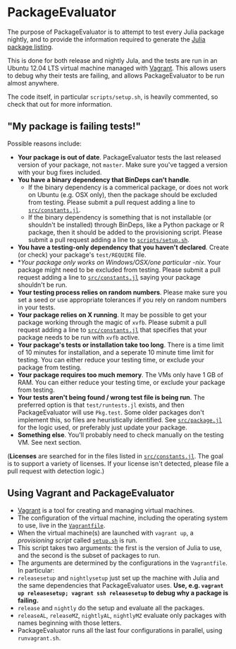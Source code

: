 PackageEvaluator
================

The purpose of PackageEvaluator is to attempt to test every Julia package nightly, and to provide the information required to generate the [Julia package listing](http://pkg.julialang.org/).

This is done for both release and nightly Jula, and the tests are run in an Ubuntu 12.04 LTS virtual machine managed with [Vagrant](https://www.vagrantup.com/). This allows users to debug why their tests are failing, and allows PackageEvaluator to be run almost anywhere.

The code itself, in particular `scripts/setup.sh`, is heavily commented, so check that out for more information.

## "My package is failing tests!"

Possible reasons include:

* **Your package is out of date**. PackageEvaluator tests the last released version of your package, not `master`. Make sure you've tagged a version with your bug fixes included.
* **You have a binary dependency that BinDeps can't handle**.
  * If the binary dependency is a commerical package, or does not work on Ubuntu (e.g. OSX only), then the package should be excluded from testing. Please submit a pull request adding a line to [`src/constants.jl`](https://github.com/IainNZ/PackageEvaluator.jl/blob/master/src/constants.jl).
  * If the binary dependency is something that is not installable (or shouldn't be installed) through BinDeps, like a Python package or R package, then it should be added to the provisioning script. Please submit a pull request adding a line to [`scripts/setup.sh`](https://github.com/IainNZ/PackageEvaluator.jl/blob/master/scripts/setup.sh).
* **You have a testing-only dependency that you haven't declared**. Create (or check) your package's `test/REQUIRE` file.
* **Your package only works on Windows/OSX/one particular *-nix**. Your package might need to be excluded from testing. Please submit a pull request adding a line to [`src/constants.jl`](https://github.com/IainNZ/PackageEvaluator.jl/blob/master/src/constants.jl) saying your package shouldn't be run.
* **Your testing process relies on random numbers**. Please make sure you set a seed or use appropriate tolerances if you rely on random numbers in your tests.
* **Your package relies on X running**. It may be possible to get your package working through the magic of `xvfb`. Please submit a pull request adding a line to [`src/constants.jl`](https://github.com/IainNZ/PackageEvaluator.jl/blob/master/src/constants.jl) that specifies that your package needs to be run with `xvfb` active.
* **Your package's tests or installation take too long**. There is a time limit of 10 minutes for installation, and a seperate 10 minute time limit for testing. You can either reduce your testing time, or exclude your package from testing.
* **Your package requires too much memory**. The VMs only have 1 GB of RAM. You can either reduce your testing time, or exclude your package from testing.
* **Your tests aren't being found / wrong test file is being run**. The preferred option is that `test/runtests.jl` exists, and then PackageEvaluator will use `Pkg.test`. Some older packages don't implement this, so files are heuristically identified. See [`src/package.jl`](https://github.com/IainNZ/PackageEvaluator.jl/blob/master/src/package.jl) for the logic used, or preferably just update your package.
* **Something else**. You'll probably need to check manually on the testing VM. See next section.

(**Licenses** are searched for in the files listed in [`src/constants.jl`](https://github.com/IainNZ/PackageEvaluator.jl/blob/master/src/constants.jl). The goal is to support a variety of licenses. If your license isn't detected, please file a pull request with detection logic.)

## Using Vagrant and PackageEvaluator

* [Vagrant](https://www.vagrantup.com/) is a tool for creating and managing virtual machines.
* The configuration of the virtual machine, including the operating system to use, live in the [`Vagrantfile`](https://github.com/IainNZ/PackageEvaluator.jl/blob/master/scripts/Vagrantfile).
* When the virtual machine(s) are launched with `vagrant up`, a *provisioning script* called [`setup.sh`](https://github.com/IainNZ/PackageEvaluator.jl/blob/master/scripts/setup.sh) is run.
* This script takes two arguments: the first is the version of Julia to use, and the second is the subset of packages to run.
* The arguments are determined by the configurations in the `Vagrantfile`. In particular:
 * `releasesetup` and `nightlysetup` just set up the machine with Julia and the same dependencies that PackageEvaluator uses. **Use, e.g. `vagrant up releasesetup; vagrant ssh releasesetup` to debug why a package is failing.**
 * `release` and `nightly` do the setup and evaluate all the packages.
 * `releaseAL`, `releaseMZ`, `nightlyAL`, `nightlyMZ` evaluate only packages with names beginning with those letters.
* PackageEvaluator runs all the last four configurations in parallel, using `runvagrant.sh`.
